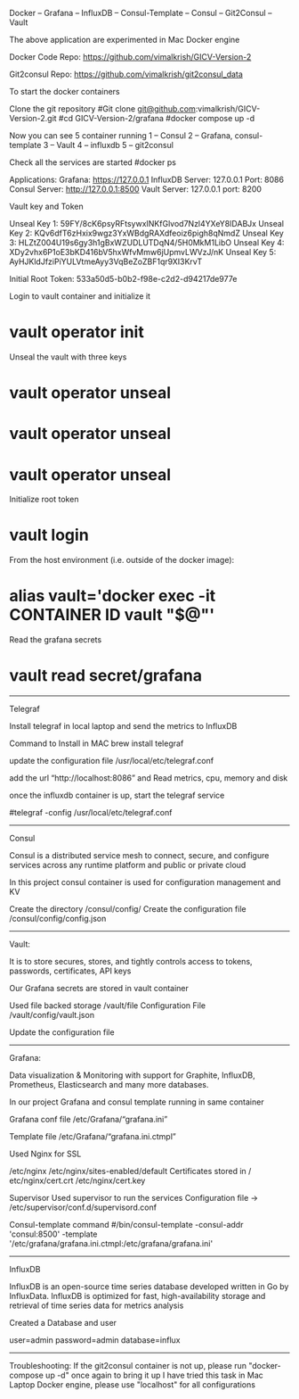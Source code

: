 
Docker – Grafana – InfluxDB – Consul-Template – Consul – Git2Consul – Vault

The above application are experimented in Mac Docker engine

Docker Code Repo: https://github.com/vimalkrish/GICV-Version-2

Git2consul Repo: https://github.com/vimalkrish/git2consul_data


To start the docker containers

Clone the git repository
#Git clone git@github.com:vimalkrish/GICV-Version-2.git
#cd GICV-Version-2/grafana
#docker compose up -d

Now you can see 5 container running
1 – Consul
2 – Grafana, consul-template
3 – Vault
4 – influxdb
5 – git2consul

Check all the services are started
#docker ps

Applications:
Grafana: https://127.0.0.1
InfluxDB Server: 127.0.0.1 Port: 8086
Consul Server: http://127.0.0.1:8500
Vault Server: 127.0.0.1 port: 8200

Vault key and Token

Unseal Key 1: 59FY/8cK6psyRFtsywxINKfGlvod7Nzl4YXeY8IDABJx
Unseal Key 2: KQv6dfT6zHxix9wgz3YxWBdgRAXdfeoiz6pigh8qNmdZ
Unseal Key 3: HLZtZ004U19s6gy3h1gBxWZUDLUTDqN4/5H0MkM1LibO
Unseal Key 4: XDy2vhx6P1oE3bKD416bV5hxWfvMmw6jUpmvLWVzJ/nK
Unseal Key 5: AyHJKldJfziPiYULVtmeAyy3VqBeZoZBF1qr9XI3KrvT

Initial Root Token: 533a50d5-b0b2-f98e-c2d2-d94217de977e

Login to vault container and initialize it

# vault operator init

Unseal the vault with three keys
# vault operator unseal
# vault operator unseal
# vault operator unseal

Initialize root token
# vault login

From the host environment (i.e. outside of the docker image):
# alias vault='docker exec -it CONTAINER ID vault "$@"'

Read the grafana secrets
# vault read secret/grafana

--------------------------------------------------------------------
Telegraf

Install telegraf in local laptop and send the metrics to InfluxDB

Command to Install in MAC
brew install telegraf

update the configuration file /usr/local/etc/telegraf.conf

add the url “http://localhost:8086” and Read metrics, cpu, memory and disk

once the influxdb container is up, start the telegraf service

#telegraf -config /usr/local/etc/telegraf.conf

--------------------------------------------------------------------

Consul

Consul is a distributed service mesh to connect, secure, and configure services across any runtime platform and public or private cloud

In this project consul container is used for configuration management and KV

Create the directory /consul/config/
Create the configuration file
/consul/config/config.json

--------------------------------------------------------------------

Vault:

It is to store secures, stores, and tightly controls access to tokens, passwords, certificates, API keys

Our Grafana secrets are stored in vault container

Used file backed storage /vault/file
Configuration File /vault/config/vault.json

Update the configuration file 

--------------------------------------------------------------------

Grafana:

Data visualization & Monitoring with support for Graphite, InfluxDB, Prometheus, Elasticsearch and many more databases.

In our project Grafana and consul template running in same container

Grafana conf file /etc/Grafana/“grafana.ini”

Template file /etc/Grafana/“grafana.ini.ctmpl”

Used Nginx for SSL 

/etc/nginx
/etc/nginx/sites-enabled/default
Certificates stored in 
/ etc/nginx/cert.crt
/etc/nginx/cert.key

Supervisor
Used supervisor to run the services
Configuration file -> /etc/supervisor/conf.d/supervisord.conf


Consul-template command
#/bin/consul-template -consul-addr 'consul:8500' -template '/etc/grafana/grafana.ini.ctmpl:/etc/grafana/grafana.ini'

--------------------------------------------------------------------

InfluxDB

InfluxDB is an open-source time series database developed written in Go by InfluxData. InfluxDB is optimized for fast, high-availability storage and retrieval of time series data for metrics analysis

Created a Database and user

user=admin
password=admin
database=influx


--------------------------------------------------------------------

Troubleshooting:
If the git2consul container is not up, please run "docker-compose up -d" once again to bring it up
I have tried this task in Mac Laptop Docker engine, please use "localhost" for all configurations



